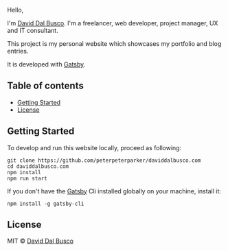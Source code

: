 Hello,

I'm [David Dal Busco]. I'm a freelancer, web developer, project manager, UX and IT consultant.

This project is my personal website which showcases my portfolio and blog entries.

It is developed with [Gatsby].

## Table of contents

- [Getting Started](#getting-started)
- [License](#license)

## Getting Started

To develop and run this website locally, proceed as following:

```
git clone https://github.com/peterpeterparker/daviddalbusco.com
cd daviddalbusco.com
npm install
npm run start
```

If you don't have the [Gatsby] Cli installed globally on your machine, install it:

```
npm install -g gatsby-cli
```

## License

MIT © [David Dal Busco](mailto:david.dalbusco@outlook.com)

[david dal busco]: https://daviddalbusco.com
[gatsby]: https://www.gatsbyjs.org/
